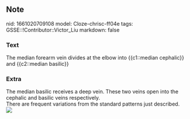 ## Note
nid: 1661020709108
model: Cloze-chrisc-ff04e
tags: GSSE::!Contributor::Victor_Liu
markdown: false

### Text
The median forearm vein divides at the elbow into {{c1::median cephalic}} and {{c2::median basilic}}

### Extra
<div>
  The median basilic receives a deep vein. These two veins open
  into the cephalic and basilic veins respectively.
</div>There are frequent variations from the standard patterns just
described.
<div><img src="Gray574.png"></div>
